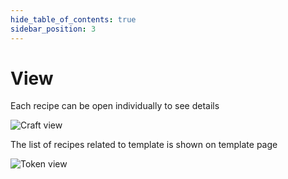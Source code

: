 ```yaml
---
hide_table_of_contents: true
sidebar_position: 3
---
```


# View

Each recipe can be open individually to see details

![Craft view](/img/market/mechanics-simple/recipes/craft/craft_view.png)

The list of recipes related to template is shown on template page

![Token view](/img/market/mechanics-simple/recipes/craft/craft_token.png)
